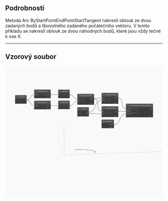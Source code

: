 ## Podrobnosti
Metoda Arc ByStartPointEndPointStartTangent nakreslí oblouk ze dvou zadaných bodů a libovolného zadaného počátečního vektoru. V tomto příkladu se nakreslí oblouk ze dvou náhodných bodů, které jsou vždy tečné k ose X.
___
## Vzorový soubor

![ByStartPointEndPointStartTangent](./Autodesk.DesignScript.Geometry.Arc.ByStartPointEndPointStartTangent_img.jpg)

